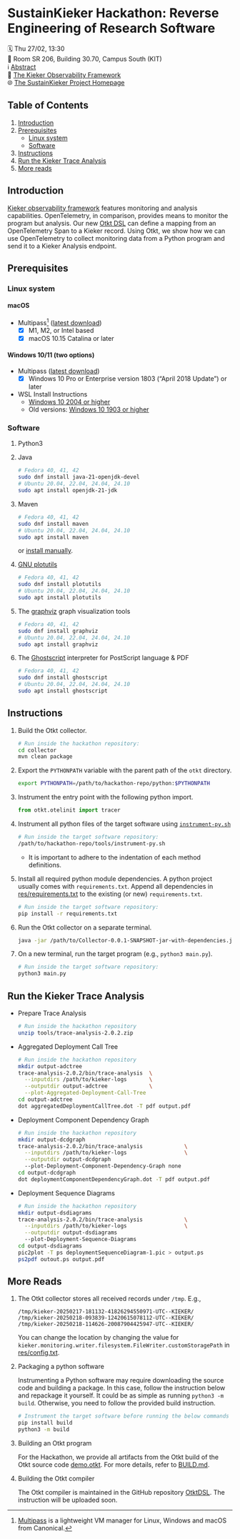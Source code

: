# SustainKieker Hackathon: Reverse Engineering of Research Software

🗓️ Thu 27/02, 13:30
<br>📍 Room SR 206, Building 30.70, Campus South (KIT)
<br>ℹ️ [Abstract](https://events.hifis.net/event/1741/contributions/14031/)
<br>🔬 [The Kieker Observability Framework](https://kieker-monitoring.net)
<br>🌐 [The SustainKieker Project Homepage](https://sustainkieker.kieker-monitoring.net)

## Table of Contents

1. [Introduction](#introduction)
1. [Prerequisites](#prerequisites)
   * [Linux system](#linux-system)
   * [Software](#software)
1. [Instructions](#instructions)
1. [Run the Kieker Trace Analysis](#run-the-kieker-trace-analysis)
1. [More reads](#more-reads)

## Introduction

[Kieker observability framework](https://kieker-monitoring.net/) features monitoring and analysis capabilities.
OpenTelemetry, in comparison, provides means to monitor the program but analysis. Our new [Otkt DSL](https://github.com/kieker-monitoring/OtktDSL) can define a mapping from an OpenTelemetry Span to a Kieker record.
Using Otkt, we show how we can use OpenTelemetry to collect monitoring data from a Python program and send it to a Kieker Analysis endpoint.

## Prerequisites

### Linux system
   
#### macOS
* Multipass[^1] ([latest download](https://canonical.com/multipass/download/macos))
  - [x] M1, M2, or Intel based
  - [x] macOS 10.15 Catalina or later

[^1]: [Multipass](https://github.com/canonical/multipass) is a lightweight VM manager for Linux, Windows and macOS from Canonical.

#### Windows 10/11 (two options)
* Multipass ([latest download](https://canonical.com/multipass/download/windows))
  - [x] Windows 10 Pro or Enterprise version 1803 (“April 2018 Update”) or later
* WSL Install Instructions
  * [Windows 10 2004 or higher](https://learn.microsoft.com/en-us/windows/wsl/install)
  * Old versions: [Windows 10 1903 or higher](https://learn.microsoft.com/en-us/windows/wsl/install-manual)

### Software
1. Python3

1. Java
   ```bash
   # Fedora 40, 41, 42
   sudo dnf install java-21-openjdk-devel
   # Ubuntu 20.04, 22.04, 24.04, 24.10
   sudo apt install openjdk-21-jdk
   ```
1. Maven
   ```bash
   # Fedora 40, 41, 42
   sudo dnf install maven
   # Ubuntu 20.04, 22.04, 24.04, 24.10
   sudo apt install maven
   ```
   or [install manually](https://maven.apache.org/install.html).

1. [GNU plotutils](http://www.gnu.org/software/plotutils/)
   ```bash
   # Fedora 40, 41, 42
   sudo dnf install plotutils
   # Ubuntu 20.04, 22.04, 24.04, 24.10
   sudo apt install plotutils
   ```
1. The [graphviz](http://www.graphviz.org/) graph visualization tools
   ```bash
   # Fedora 40, 41, 42
   sudo dnf install graphviz
   # Ubuntu 20.04, 22.04, 24.04, 24.10
   sudo apt install graphviz
   ```

1. The [Ghostscript](https://ghostscript.com/) interpreter for PostScript language & PDF
   ```bash
   # Fedora 40, 41, 42
   sudo dnf install ghostscript
   # Ubuntu 20.04, 22.04, 24.04, 24.10
   sudo apt install ghostscript
   ```

## Instructions

1. Build the Otkt collector.
   ```bash
   # Run inside the hackathon repository:
   cd collector
   mvn clean package
   ```

1. Export the `PYTHONPATH` variable with the parent path of the `otkt`
   directory.

   ```bash
   export PYTHONPATH=/path/to/hackathon-repo/python:$PYTHONPATH
   ```

1. Instrument the entry point with the following python import.

   ```python
   from otkt.otelinit import tracer
   ```

1. Instrument all python files of the target software using [`instrument-py.sh`](tools/instrument-py.sh)

   ```bash
   # Run inside the target software repository:
   /path/to/hackathon-repo/tools/instrument-py.sh
   ```

   * It is important to adhere to the indentation of each method definitions.

1. Install all required python module dependencies. A python project usually
   comes with `requirements.txt`. Append all dependencies in
   [res/requirements.txt](res/requirements.txt) to the existing (or new)
   `requirements.txt`.

   ```bash
   # Run inside the target software repository:
   pip install -r requirements.txt 
   ```

1. Run the Otkt collector on a separate terminal.

   ```bash
   java -jar /path/to/Collector-0.0.1-SNAPSHOT-jar-with-dependencies.jar -c /path/to/config.txt
   ```

1. On a new terminal, run the target program (e.g., `python3 main.py`).

    ```bash
    # Run inside the target software repository:
    python3 main.py
    ```

## Run the Kieker Trace Analysis

   * Prepare Trace Analysis
     ```bash
     # Run inside the hackathon repository
     unzip tools/trace-analysis-2.0.2.zip
     ```

   * Aggregated Deployment Call Tree
     ```bash
     # Run inside the hackathon repository
     mkdir output-adctree
     trace-analysis-2.0.2/bin/trace-analysis  \
       --inputdirs /path/to/kieker-logs       \
       --outputdir output-adctree             \
       --plot-Aggregated-Deployment-Call-Tree
     cd output-adctree
     dot aggregatedDeploymentCallTree.dot -T pdf output.pdf
     ```

   * Deployment Component Dependency Graph
     ```bash
     # Run inside the hackathon repository
     mkdir output-dcdgraph
     trace-analysis-2.0.2/bin/trace-analysis             \
       --inputdirs /path/to/kieker-logs                  \
       --outputdir output-dcdgraph
       --plot-Deployment-Component-Dependency-Graph none
     cd output-dcdgraph
     dot deploymentComponentDependencyGraph.dot -T pdf output.pdf
     ```

   * Deployment Sequence Diagrams
     ```bash
     # Run inside the hackathon repository
     mkdir output-dsdiagrams
     trace-analysis-2.0.2/bin/trace-analysis             \
       --inputdirs /path/to/kieker-logs                  \
       --outputdir output-dsdiagrams
       --plot-Deployment-Sequence-Diagrams
     cd output-dsdiagrams
     pic2plot -T ps deploymentSequenceDiagram-1.pic > output.ps
     ps2pdf outout.ps output.pdf
     ```

## More Reads
1. The Otkt collector stores all received records under `/tmp`. E.g.,

   ```
   /tmp/kieker-20250217-181132-41826294550971-UTC--KIEKER/
   /tmp/kieker-20250218-093839-12420615078112-UTC--KIEKER/
   /tmp/kieker-20250218-114626-20087904425947-UTC--KIEKER/
   ```

   You can change the location by changing the value for
   `kieker.monitoring.writer.filesystem.FileWriter.customStoragePath` in
   [res/config.txt](res/config.txt).

1. Packaging a python software

   Instrumenting a Python software may require downloading the source code and
building a package. In this case, follow the instruction below and repackage it
yourself. It could be as simple as running `python3 -m build`. Otherwise, you
need to follow the provided build instruction.

   ```bash
   # Instrument the target software before running the below commands
   pip install build
   python3 -m build
   ```

1. Building an Otkt program

   For the Hackathon, we provide all artifacts from the Otkt build of the Otkt source code [demo.otkt](examples/demo.otkt). For more details, refer to [BUILD.md](BUILD.md).

1. Building the Otkt compiler

   The Otkt compiler is maintained in the GitHub repository [OtktDSL](https://github.com/kieker-monitoring/OtktDSL). The instruction will be uploaded soon.
